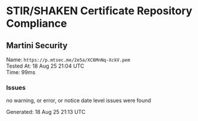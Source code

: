 # STIR/SHAKEN Certificate Repository Compliance

## Martini Security

Name: `https://p.mtsec.me/2e5a/XC6MnNq-XckV.pem`\
Tested At: 18 Aug 25 21:04 UTC\
Time: 99ms

### Issues

no warning, or error, or notice date level issues were found

Generated: 18 Aug 25 21:13 UTC